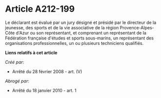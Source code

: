 # Article A212-199

Le déclarant est évalué par un jury désigné et présidé par le directeur de la jeunesse, des sports et de la vie associative
de la région Provence-Alpes-Côte d'Azur ou son représentant, et comprenant un représentant de la Fédération française
d'études et sports sous-marins, un représentant des organisations professionnelles, un ou plusieurs techniciens qualifiés.

**Liens relatifs à cet article**

_Créé par_:

  - Arrêté du 28 février 2008 - art. (V)

_Abrogé par_:

  - Arrêté du 18 janvier 2010 - art. 1
